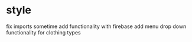 # style

fix imports sometime
add functionality with firebase
add menu drop down functionality for clothing types
